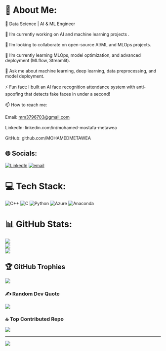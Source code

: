 # 💫 About Me:
🎯 Data Science | AI & ML Engineer<br><br>🔭 I’m currently working on AI and machine learning projects .<br><br>👯 I’m looking to collaborate on open-source AI/ML and MLOps projects.<br><br>🌱 I’m currently learning MLOps, model optimization, and advanced deployment (MLflow, Streamlit).<br><br>💬 Ask me about machine learning, deep learning, data preprocessing, and model deployment.<br><br>⚡ Fun fact: I built an AI face recognition attendance system with anti-spoofing that detects fake faces in under a second!<br><br>📫 How to reach me:<br><br>Email: mm3796703@gmail.com<br><br>LinkedIn: linkedin.com/in/mohamed-mostafa-metawea<br><br>GitHub: github.com/MOHAMEDMETAWEA


## 🌐 Socials:
[![LinkedIn](https://img.shields.io/badge/LinkedIn-%230077B5.svg?logo=linkedin&logoColor=white)](https://linkedin.com/in/linkedin.com/in/mohamed-mostafa-metawea) [![email](https://img.shields.io/badge/Email-D14836?logo=gmail&logoColor=white)](mailto:mm3796703@gmail.com) 

# 💻 Tech Stack:
![C++](https://img.shields.io/badge/c++-%2300599C.svg?style=for-the-badge&logo=c%2B%2B&logoColor=white) ![C](https://img.shields.io/badge/c-%2300599C.svg?style=for-the-badge&logo=c&logoColor=white) ![Python](https://img.shields.io/badge/python-3670A0?style=for-the-badge&logo=python&logoColor=ffdd54) ![Azure](https://img.shields.io/badge/azure-%230072C6.svg?style=for-the-badge&logo=microsoftazure&logoColor=white) ![Anaconda](https://img.shields.io/badge/Anaconda-%2344A833.svg?style=for-the-badge&logo=anaconda&logoColor=white)
# 📊 GitHub Stats:
![](https://github-readme-stats.vercel.app/api?username=MOHAMEDMETAWEA&theme=dark&hide_border=false&include_all_commits=false&count_private=false)<br/>
![](https://nirzak-streak-stats.vercel.app/?user=MOHAMEDMETAWEA&theme=dark&hide_border=false)<br/>
![](https://github-readme-stats.vercel.app/api/top-langs/?username=MOHAMEDMETAWEA&theme=dark&hide_border=false&include_all_commits=false&count_private=false&layout=compact)

## 🏆 GitHub Trophies
![](https://github-profile-trophy.vercel.app/?username=MOHAMEDMETAWEA&theme=radical&no-frame=false&no-bg=true&margin-w=4)

### ✍️ Random Dev Quote
![](https://quotes-github-readme.vercel.app/api?type=horizontal&theme=radical)

### 🔝 Top Contributed Repo
![](https://github-contributor-stats.vercel.app/api?username=MOHAMEDMETAWEA&limit=5&theme=dark&combine_all_yearly_contributions=true)

---
[![](https://visitcount.itsvg.in/api?id=MOHAMEDMETAWEA&icon=0&color=0)](https://visitcount.itsvg.in)

<!-- Proudly created with GPRM ( https://gprm.itsvg.in ) -->
